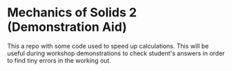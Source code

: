# Mechanics of Solids 2 (Demonstration Aid)
This a repo with some code used to speed up calculations. This will be useful during workshop demonstrations to check student's answers in order to find tiny errors in the working out.
